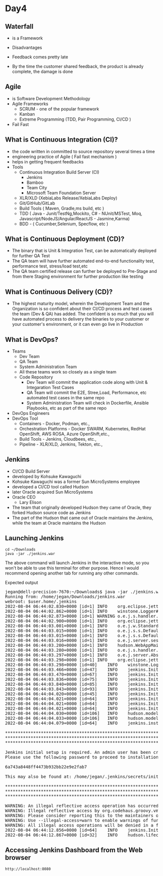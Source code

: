 # Day4

## Waterfall
- is a Framework

- Disadvantages
 - Feedback comes pretty late
 - By the time the customer shared feedback, the product is already complete, the damage is done
 

## Agile
- is Software Development Methodology
- Agile Frameworks
   - SCRUM - one of the popular framework
   - Kanban
   - Extreme Programming (TDD, Pair Programming, CI/CD )
- Fail Fast

## What is Continuous Integration (CI)?
- the code written in committed to source repository several times a time
- engineering practice of Agile ( Fail fast mechanism )
- helps in getting frequent feedbacks
- Tools
    - Continuous Integration Build Server (CI)
      - Jenkins
      - Bamboo
      - Team City
      - Microsoft Team Foundation Server
    - XLR/XLD (XebiaLabs Release/XebiaLabs Deploy)
    - Git/GitHub/GitLab
    - Build Tools ( Maven, Gradle,ms build, etc )
    - TDD ( Java - Junit/TestNg,Mockito, C# - NUnit/MSTest, Moq, Javascript/NodeJS/Angular/ReactJS - Jasmine,Karma)
    - BDD - ( Cucumber,Selenium, Specflow, etc )

## What is Continuous Deployment (CD)?
- The binary that is Unit & Integration Test, can be automatically deployed for further QA Test
- The QA team will have further automated end-to-end functionality test, performance test, stress/load test,etc
- The QA team certified release can further be deployed to Pre-Stage and from there Staging environment for further production like testing

## What is Continuous Delivery (CD)?
- The highest maturity model, wherein the Development Team and the Organization is so confident about their
  CI/CD process and test cases the team (Dev & QA) has added. The confident is so much that you will have automated process to delivery the binaries to your customer or your customer's environment, or it can even go live in Production
  
## What is DevOps?
- Teams
    - Dev Team
    - QA Team
    - System Administration Team
    - All these teams work so closely as a single team
    - Code Repository
       - Dev Team will commit the application code along with Unit & Integaration Test Cases
       - QA Team will commit the E2E, Stree,Load, Performance, etc automated test cases in the same repo
       - System Administration Team will check in Dockerfile, Ansible Playbooks, etc as part of the same repo
- DevOps Engineers
- DevOps Tool
   - Containers - Docker, Podman, etc.,
   - Orchestration Platforms - Docker SWARM, Kubernetes, RedHat OpenShift, AWS ROSA, Azure OpenShift,etc.,
   - Build Tools - Jenkins, Cloudbees, etc.,
   - Pipeline - XLR/XLD, Jenkins, Tekton, etc.,
 
 ## Jenkins
 - CI/CD Build Server
 - developed by Kohsuke Kawaguchi
 - Kohsuke Kawaguchi was a former Sun MicroSystems employee
 - developed a CI/CD tool called Hudson
 - later Oracle acquired Sun MicroSystems
 - Oracle CEO
    - Lary Elison
 - The team that originally developed Hudson they came of Oracle, they forked Hudson source code as Jenkins
 - The part of the Hudson that came out of Oracle maintains the Jenkins, while the team at Oracle maintains the Hudson

## Launching Jenkins
```
cd ~/Downloads
java -jar ./jenkins.war
```
The above command will launch Jenkins in the interactive mode, so you won't be able to use this terminal for other purpose.  Hence I would recommend opening another tab for running any other commands.

Expected output
<pre>
jegan@dell-precision-7670:~/Downloads$ java -jar ./jenkins.war 
Running from: /home/jegan/Downloads/jenkins.war
webroot: $user.home/.jenkins
2022-08-04 06:44:02.830+0000 [id=1]	INFO	org.eclipse.jetty.util.log.Log#initialized: Logging initialized @225ms to org.eclipse.jetty.util.log.JavaUtilLog
2022-08-04 06:44:02.862+0000 [id=1]	INFO	winstone.Logger#logInternal: Beginning extraction from war file
2022-08-04 06:44:02.873+0000 [id=1]	WARNING	o.e.j.s.handler.ContextHandler#setContextPath: Empty contextPath
2022-08-04 06:44:02.900+0000 [id=1]	INFO	org.eclipse.jetty.server.Server#doStart: jetty-9.4.45.v20220203; built: 2022-02-03T09:14:34.105Z; git: 4a0c91c0be53805e3fcffdcdcc9587d5301863db; jvm 11.0.15+10-Ubuntu-0ubuntu0.20.04.1
2022-08-04 06:44:03.001+0000 [id=1]	INFO	o.e.j.w.StandardDescriptorProcessor#visitServlet: NO JSP Support for /, did not find org.eclipse.jetty.jsp.JettyJspServlet
2022-08-04 06:44:03.015+0000 [id=1]	INFO	o.e.j.s.s.DefaultSessionIdManager#doStart: DefaultSessionIdManager workerName=node0
2022-08-04 06:44:03.015+0000 [id=1]	INFO	o.e.j.s.s.DefaultSessionIdManager#doStart: No SessionScavenger set, using defaults
2022-08-04 06:44:03.016+0000 [id=1]	INFO	o.e.j.server.session.HouseKeeper#startScavenging: node0 Scavenging every 660000ms
2022-08-04 06:44:03.200+0000 [id=1]	INFO	hudson.WebAppMain#contextInitialized: Jenkins home directory: /home/jegan/.jenkins found at: $user.home/.jenkins
2022-08-04 06:44:03.280+0000 [id=1]	INFO	o.e.j.s.handler.ContextHandler#doStart: Started w.@495083a0{Jenkins v2.346.2,/,file:///home/jegan/.jenkins/war/,AVAILABLE}{/home/jegan/.jenkins/war}
2022-08-04 06:44:03.297+0000 [id=1]	INFO	o.e.j.server.AbstractConnector#doStart: Started ServerConnector@eb21112{HTTP/1.1, (http/1.1)}{0.0.0.0:8080}
2022-08-04 06:44:03.298+0000 [id=1]	INFO	org.eclipse.jetty.server.Server#doStart: Started @693ms
2022-08-04 06:44:03.298+0000 [id=40]	INFO	winstone.Logger#logInternal: Winstone Servlet Engine running: controlPort=disabled
2022-08-04 06:44:03.466+0000 [id=47]	INFO	jenkins.InitReactorRunner$1#onAttained: Started initialization
2022-08-04 06:44:03.470+0000 [id=67]	INFO	jenkins.InitReactorRunner$1#onAttained: Listed all plugins
2022-08-04 06:44:03.836+0000 [id=75]	INFO	jenkins.InitReactorRunner$1#onAttained: Prepared all plugins
2022-08-04 06:44:03.840+0000 [id=85]	INFO	jenkins.InitReactorRunner$1#onAttained: Started all plugins
2022-08-04 06:44:03.843+0000 [id=93]	INFO	jenkins.InitReactorRunner$1#onAttained: Augmented all extensions
2022-08-04 06:44:04.020+0000 [id=45]	INFO	jenkins.InitReactorRunner$1#onAttained: System config loaded
2022-08-04 06:44:04.021+0000 [id=64]	INFO	jenkins.InitReactorRunner$1#onAttained: System config adapted
2022-08-04 06:44:04.021+0000 [id=64]	INFO	jenkins.InitReactorRunner$1#onAttained: Loaded all jobs
2022-08-04 06:44:04.021+0000 [id=64]	INFO	jenkins.InitReactorRunner$1#onAttained: Configuration for all jobs updated
2022-08-04 06:44:04.030+0000 [id=106]	INFO	hudson.model.AsyncPeriodicWork#lambda$doRun$1: Started Download metadata
2022-08-04 06:44:04.033+0000 [id=106]	INFO	hudson.model.AsyncPeriodicWork#lambda$doRun$1: Finished Download metadata. 2 ms
2022-08-04 06:44:04.079+0000 [id=64]	INFO	jenkins.install.SetupWizard#init: 

*************************************************************
*************************************************************
*************************************************************

Jenkins initial setup is required. An admin user has been created and a password generated.
Please use the following password to proceed to installation:

6a743a8448ff4473b932bb22e9e2fab7

This may also be found at: /home/jegan/.jenkins/secrets/initialAdminPassword

*************************************************************
*************************************************************
*************************************************************

WARNING: An illegal reflective access operation has occurred
WARNING: Illegal reflective access by org.codehaus.groovy.vmplugin.v7.Java7$1 (file:/home/jegan/.jenkins/war/WEB-INF/lib/groovy-all-2.4.21.jar) to constructor java.lang.invoke.MethodHandles$Lookup(java.lang.Class,int)
WARNING: Please consider reporting this to the maintainers of org.codehaus.groovy.vmplugin.v7.Java7$1
WARNING: Use --illegal-access=warn to enable warnings of further illegal reflective access operations
WARNING: All illegal access operations will be denied in a future release
2022-08-04 06:44:12.856+0000 [id=64]	INFO	jenkins.InitReactorRunner$1#onAttained: Completed initialization
2022-08-04 06:44:12.867+0000 [id=32]	INFO	hudson.lifecycle.Lifecycle#onReady: <b>Jenkins is fully up and running</b>
</pre>

## Accessing Jenkins Dashboard from the Web browser
```
http://localhost:8080
```
